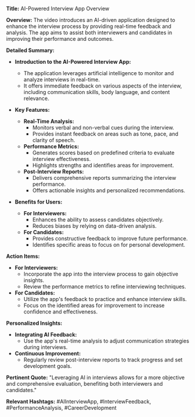 **Title:** AI-Powered Interview App Overview

**Overview:**
The video introduces an AI-driven application designed to enhance the interview process by providing real-time feedback and analysis. The app aims to assist both interviewers and candidates in improving their performance and outcomes.

**Detailed Summary:**

- **Introduction to the AI-Powered Interview App:**
  - The application leverages artificial intelligence to monitor and analyze interviews in real-time.
  - It offers immediate feedback on various aspects of the interview, including communication skills, body language, and content relevance.

- **Key Features:**
  - **Real-Time Analysis:**
    - Monitors verbal and non-verbal cues during the interview.
    - Provides instant feedback on areas such as tone, pace, and clarity of speech.
  - **Performance Metrics:**
    - Generates scores based on predefined criteria to evaluate interview effectiveness.
    - Highlights strengths and identifies areas for improvement.
  - **Post-Interview Reports:**
    - Delivers comprehensive reports summarizing the interview performance.
    - Offers actionable insights and personalized recommendations.

- **Benefits for Users:**
  - **For Interviewers:**
    - Enhances the ability to assess candidates objectively.
    - Reduces biases by relying on data-driven analysis.
  - **For Candidates:**
    - Provides constructive feedback to improve future performance.
    - Identifies specific areas to focus on for personal development.

**Action Items:**

- **For Interviewers:**
  - Incorporate the app into the interview process to gain objective insights.
  - Review the performance metrics to refine interviewing techniques.
- **For Candidates:**
  - Utilize the app's feedback to practice and enhance interview skills.
  - Focus on the identified areas for improvement to increase confidence and effectiveness.

**Personalized Insights:**

- **Integrating AI Feedback:**
  - Use the app's real-time analysis to adjust communication strategies during interviews.
- **Continuous Improvement:**
  - Regularly review post-interview reports to track progress and set development goals.

**Pertinent Quote:**
"Leveraging AI in interviews allows for a more objective and comprehensive evaluation, benefiting both interviewers and candidates."

**Relevant Hashtags:**
#AIInterviewApp, #InterviewFeedback, #PerformanceAnalysis, #CareerDevelopment

